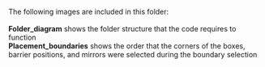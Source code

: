 The following images are included in this folder:
<br>
<br>
**Folder_diagram** shows the folder structure that the code requires to function
<br>
**Placement_boundaries** shows the order that the corners of the boxes, barrier positions, and mirrors were selected during the boundary selection
